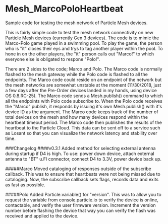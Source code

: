# Mesh_MarcoPoloHeartbeat
Sample code for testing the mesh network of Particle Mesh devices.

This is fairly simple code to test the mesh network connectivity on new Particle Mesh devices (currently Gen 3 devices). The code is to mimic the Marco-Polo game played in a swimming pool. To play the game, the person who is "it" closes their eys and trys to tag another player within the pool. To hone in on the other players, the "it" person calls out "Marco!" to which everyone else is obligated to respone "Polo!".

There are 2 sides to the code; Marco and Polo. The Marco code is normally flashed to the mesh gateway while the Polo code is flashed to all the endpoints. The Marco code could reside on an endpoint of the network but the mesh networks are somewhat unstable at the moment (11/30/2018, just a few days after the Pre-Order devices landed in my hands, using device OS 0.8.RC-25). The Marco code sends a Mesh.publish() command to which all the endpoints with Polo code subscribe to. When the Polo code receives the "Marco" publish, it responds by issuing it's own Mesh.publish() with it's device ID as the argument. The Marco code keeps track of the number of total devices on the mesh and how many devices respond within the heartbeat timeout period. The Marco code then publishes the results of the heartbeat to the Particle Cloud. This data can be sent off to a service such as Losant so that you can visualize the network latency and stability over time.

###Changelog
####v0.3.1
Added method for selecting external antenna during startup if D4 is high. To use: power down device, attach external antenna to "BT" u.Fl connector, connect D4 to 3.3V, power device back up.

#####Marco
Moved cataloging of responses outside of the subscribe callback. This was to ensure that heartbeats were not being missed due to cataloging. Now, the subscribe callback sets flags, records data and exits as fast as possible.

#####Polo
Added Particle.variable() for "version". This was to allow you to request the variable from console.particle.io to verify the device is online, contactable, and verify the user firmware version. Increment the version number before flashing the device that way you can verify the flash was received and applied to the device.
